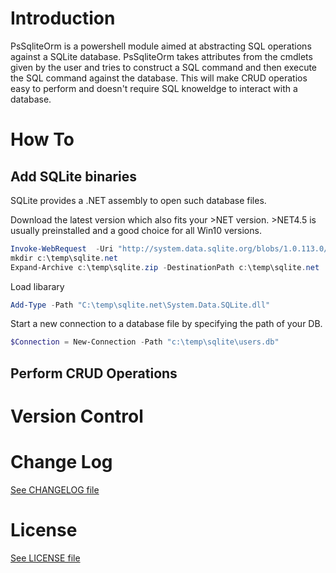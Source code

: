 # Introduction

PsSqliteOrm is a powershell module aimed at abstracting SQL operations against a SQLite database. PsSqliteOrm takes attributes from the cmdlets given by the user and tries to construct a SQL command
and then execute the SQL command against the database. This will make CRUD operatios easy to perform
and doesn't require SQL knoweldge to interact with a database.

# How To

## Add SQLite binaries

SQLite provides a .NET assembly to open such database files.

Download the latest version which also fits your >NET version. >NET4.5 is usually preinstalled and a good choice for all Win10 versions.

```powershell
Invoke-WebRequest  -Uri "http://system.data.sqlite.org/blobs/1.0.113.0/sqlite-netFx45-binary-x64-2012-1.0.113.0.zip" -OutFile "C:\temp\sqlite.zip"
mkdir c:\temp\sqlite.net
Expand-Archive c:\temp\sqlite.zip -DestinationPath c:\temp\sqlite.net
```

Load libarary

```powershell
Add-Type -Path "C:\temp\sqlite.net\System.Data.SQLite.dll"
```

Start a new connection to a database file by specifying the path of your DB.

```powershell
$Connection = New-Connection -Path "c:\temp\sqlite\users.db"
```

## Perform CRUD Operations

# Version Control

# Change Log

[See CHANGELOG file](https://github.com/eldjoko/PsSqliteOrm/blob/master/CHANGELOG.md)
# License

[See LICENSE file](https://github.com/eldjoko/PsSqliteOrm/blob/master/LICENSE)